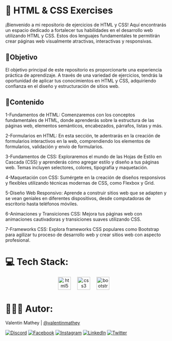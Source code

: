 # 🎨 HTML & CSS Exercises
¡Bienvenido a mi repositorio de ejercicios de HTML y CSS! Aquí encontrarás un espacio dedicado a fortalecer tus habilidades en el desarrollo web utilizando HTML y CSS. Estos dos lenguajes fundamentales te permitirán crear páginas web visualmente atractivas, interactivas y responsivas.

## 💫Objetivo
El objetivo principal de este repositorio es proporcionarte una experiencia práctica de aprendizaje. A través de una variedad de ejercicios, tendrás la oportunidad de aplicar tus conocimientos en HTML y CSS, adquiriendo confianza en el diseño y estructuración de sitios web.

## 📂Contenido
1-Fundamentos de HTML: Comenzaremos con los conceptos fundamentales de HTML, donde aprenderás sobre la estructura de las páginas web, elementos semánticos, encabezados, párrafos, listas y más.

2-Formularios en HTML: En esta sección, te adentrarás en la creación de formularios interactivos en la web, comprendiendo los elementos de formularios, validación y envío de formularios.

3-Fundamentos de CSS: Exploraremos el mundo de las Hojas de Estilo en Cascada (CSS) y aprenderás cómo agregar estilo y diseño a tus páginas web. Temas incluyen selectores, colores, tipografía y maquetación.

4-Maquetación con CSS: Sumérgete en la creación de diseños responsivos y flexibles utilizando técnicas modernas de CSS, como Flexbox y Grid.

5-Diseño Web Responsivo: Aprende a construir sitios web que se adapten y se vean geniales en diferentes dispositivos, desde computadoras de escritorio hasta teléfonos móviles.

6-Animaciones y Transiciones CSS: Mejora tus páginas web con animaciones cautivadoras y transiciones suaves utilizando CSS.

7-Frameworks CSS: Explora frameworks CSS populares como Bootstrap para agilizar tu proceso de desarrollo web y crear sitios web con aspecto profesional.

# 💻 Tech Stack:
<div align="center">
  <img src="https://cdn.jsdelivr.net/gh/devicons/devicon/icons/html5/html5-original.svg" height="40" alt="html5 logo"  />
  <img width="12" />
  <img src="https://cdn.jsdelivr.net/gh/devicons/devicon/icons/css3/css3-original.svg" height="40" alt="css3 logo"  />
  <img width="12" />
  <img src="https://cdn.jsdelivr.net/gh/devicons/devicon/icons/bootstrap/bootstrap-original.svg" height="40" alt="bootstrap logo"  />
  <img width="12" />
</div>

# 🧑🏻‍💻 Autor:

Valentin Mathey | <a href="https://github.com/valentinmathey">@valentinmathey</a>

[![Discord](https://img.shields.io/badge/Discord-%237289DA.svg?logo=discord&logoColor=white)](https://discord.gg/valentinmathey) [![Facebook](https://img.shields.io/badge/Facebook-%231877F2.svg?logo=Facebook&logoColor=white)](https://facebook.com/https://www.facebook.com/ValentinEzequielMathey) [![Instagram](https://img.shields.io/badge/Instagram-%23E4405F.svg?logo=Instagram&logoColor=white)](https://instagram.com/https://www.instagram.com/valen.mathey/) [![LinkedIn](https://img.shields.io/badge/LinkedIn-%230077B5.svg?logo=linkedin&logoColor=white)](https://linkedin.com/in/https://www.linkedin.com/in/valentin-mathey/) [![Twitter](https://img.shields.io/badge/Twitter-%231DA1F2.svg?logo=Twitter&logoColor=white)](https://twitter.com/https://twitter.com/valen_mathey) 
